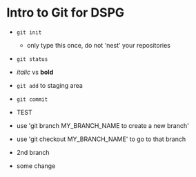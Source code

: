 # Intro to Git for DSPG

- `git init`
	- only type this once, do not 'nest' your repositories
- `git status`

- *italic* vs **bold**

- `git add` to staging area

- `git commit`

- TEST
- use 'git branch MY_BRANCH_NAME to create a new branch'
- use 'git checkout MY_BRANCH_NAME' to go to that branch
- 2nd branch
- some change
